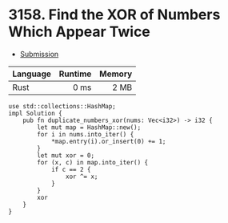 # 3158. Find the XOR of Numbers Which Appear Twice
- [Submission](https://leetcode.com/submissions/detail/1267532337/)

| Language | Runtime | Memory |
| :-       |       -:|      -:|
| Rust | 0 ms | 2 MB |
```
use std::collections::HashMap;
impl Solution {
    pub fn duplicate_numbers_xor(nums: Vec<i32>) -> i32 {
        let mut map = HashMap::new();
        for i in nums.into_iter() {
            *map.entry(i).or_insert(0) += 1;
        }
        let mut xor = 0;
        for (x, c) in map.into_iter() {
            if c == 2 {
                xor ^= x;
            }
        }
        xor
    }
}
```
